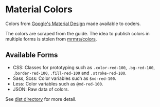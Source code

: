 # Material Colors

Colors from [Google's Material Design](http://www.google.com/design/spec/style/color.html) made available to coders.

The colors are scraped from the guide. The idea to publish colors in multiple forms is stolen from [mrmrs/colors](https://github.com/mrmrs/colors).

## Available Forms

- CSS: Classes for prototyping such as `.color-red-100`, `.bg-red-100`, `.border-red-100`, `.fill-red-100` and `.stroke-red-100`.
- Sass, Scss: Color variables such as `$md-red-100`.
- Less: Color variables such as `@md-red-100`.
- JSON: Raw data of colors.

See [dist directory](dist) for more detail.
